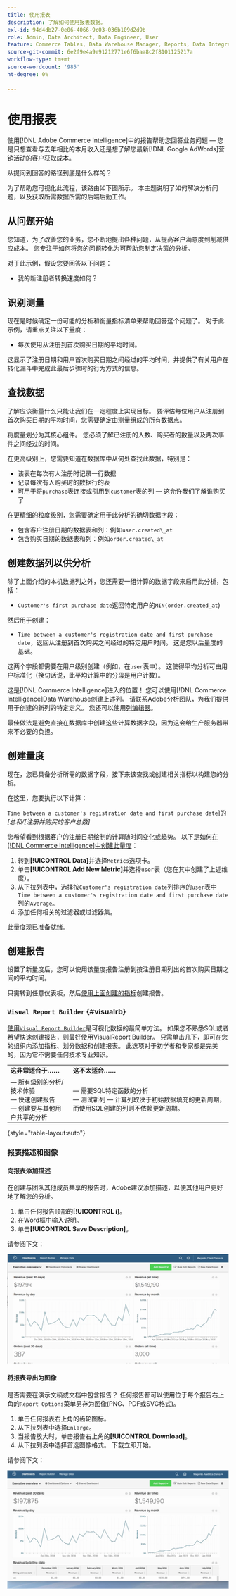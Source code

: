```yaml
---
title: 使用报表
description: 了解如何使用报表数据。
exl-id: 94d4db27-0e06-4066-9c03-036b109d2d9b
role: Admin, Data Architect, Data Engineer, User
feature: Commerce Tables, Data Warehouse Manager, Reports, Data Integration
source-git-commit: 6e2f9e4a9e91212771e6f6baa8c2f8101125217a
workflow-type: tm+mt
source-wordcount: '985'
ht-degree: 0%

---
```


# 使用报表

使用[!DNL Adobe Commerce Intelligence]中的报告帮助您回答业务问题 — 您是只想查看与去年相比的本月收入还是想了解您最新[!DNL Google AdWords]营销活动的客户获取成本。

从提问到回答的路径到底是什么样的？

为了帮助您可视化此流程，该路由如下图所示。 本主题说明了如何解决分析问题，以及获取所需数据所需的后端后勤工作。

## 从问题开始

您知道，为了改善您的业务，您不断地提出各种问题，从提高客户满意度到削减供应成本。 您专注于如何将您的问题转化为可帮助您制定决策的分析。

对于此示例，假设您要回答以下问题：

* 我的新注册者转换速度如何？

## 识别测量

现在是时候确定一份可能的分析和衡量指标清单来帮助回答这个问题了。 对于此示例，请重点关注以下量度：

* 每次使用从注册到首次购买日期的平均时间。

这显示了注册日期和用户首次购买日期之间经过的平均时间，并提供了有关用户在转化漏斗中完成此最后步骤时的行为方式的信息。

## 查找数据

了解应该衡量什么只能让我们在一定程度上实现目标。 要评估每位用户从注册到首次购买日期的平均时间，您需要确定由测量组成的所有数据点。

将度量划分为其核心组件。 您必须了解已注册的人数、购买者的数量以及两次事件之间经过的时间。

在更高级别上，您需要知道在数据库中从何处查找此数据，特别是：

* 该表在每次有人注册时记录一行数据
* 记录每次有人购买时的数据行的表
* 可用于将`purchase`表连接或引用到`customer`表的列 — 这允许我们了解谁购买了

在更精细的粒度级别，您需要确定用于此分析的确切数据字段：

* 包含客户注册日期的数据表和列：例如`user.created\_at`
* 包含购买日期的数据表和列：例如`order.created\_at`

## 创建数据列以供分析

除了上面介绍的本机数据列之外，您还需要一组计算的数据字段来启用此分析，包括：

* `Customer's first purchase date`返回特定用户的`MIN(order.created_at`)

然后用于创建：

* `Time between a customer's registration date and first purchase date`，返回从注册到首次购买之间经过的特定用户时间。 这是您以后量度的基础。

这两个字段都需要在用户级别创建（例如，在`user`表中）。 这使得平均分析可由用户标准化（换句话说，此平均计算中的分母是用户计数）。

这是[!DNL Commerce Intelligence]进入的位置！ 您可以使用[!DNL Commerce Intelligence]Data Warehouse创建上述列。 请联系Adobe分析团队，为我们提供用于创建的新列的特定定义。 您还可以使用[列编辑器](../../data-analyst/data-warehouse-mgr/creating-calculated-columns.md)。

最佳做法是避免直接在数据库中创建这些计算数据字段，因为这会给生产服务器带来不必要的负担。

## 创建量度

现在，您已具备分析所需的数据字段，接下来该查找或创建相关指标以构建您的分析。

在这里，您要执行以下计算：


`Time between a customer's registration date and first purchase date`&rbrack;的&#x200B;_&lbrack;总和/[注册并购买的客户总数]_

您希望看到根据客户的注册日期绘制的计算随时间变化或趋势。 以下是如何[在[!DNL Commerce Intelligence]中创建此量度](../../data-user/reports/ess-manage-data-metrics.md)：

1. 转到&#x200B;**[!UICONTROL Data]**&#x200B;并选择`Metrics`选项卡。
1. 单击&#x200B;**[!UICONTROL Add New Metric]**&#x200B;并选择`user`表（您在其中创建了上述维度）。
1. 从下拉列表中，选择按`Customer's registration date`列排序的`user`表中`Time between a customer's registration date and first purchase date`列的`Average`。
1. 添加任何相关的过滤器或过滤器集。

此量度现已准备就绪。

## 创建报告

设置了新量度后，您可以使用该量度报告注册到按注册日期列出的首次购买日期之间的平均时间。

只需转到任意仪表板，然后[使用上面创建的指标](../../data-user/reports/ess-manage-data-metrics.md)创建报告。

### `Visual Report Builder` {#visualrb}

[使用`Visual Report Builder`](../../data-user/reports/ess-rpt-build-visual.md)是可视化数据的最简单方法。 如果您不熟悉SQL或者希望快速创建报告，则最好使用VisualReport Builder。 只需单击几下，即可在您的组织内添加指标、划分数据和创建报表。 此选项对于初学者和专家都是完美的，因为它不需要任何技术专业知识。

|  |  |
|--- |--- |
| **这非常适合于……** | **这不太适合……** |
|  — 所有级别的分析/技术体验<br> — 快速创建报告<br> — 创建要与其他用户共享的分析 |  — 需要SQL特定函数的分析<br> — 测试新列 — 计算列取决于初始数据填充的更新周期，而使用SQL创建的列则不依赖更新周期。 |

{style="table-layout:auto"}

### 报表描述和图像

#### 向报表添加描述

在创建与团队其他成员共享的报告时，Adobe建议添加描述，以便其他用户更好地了解您的分析。

1. 单击任何报告顶部的&#x200B;**[!UICONTROL i]**。
1. 在Word框中输入说明。
1. 单击&#x200B;**[!UICONTROL Save Description]**。

请参阅下文：

![图表说明](../../assets/Chart_Description.gif)

#### 将报表导出为图像

是否需要在演示文稿或文档中包含报告？ 任何报告都可以使用位于每个报告右上角的`Report Options`菜单另存为图像(PNG、PDF或SVG格式)。

1. 单击任何报表右上角的齿轮图标。
1. 从下拉列表中选择`Enlarge`。
1. 当报告放大时，单击报告右上角的&#x200B;**[!UICONTROL Download]**。
1. 从下拉列表中选择首选图像格式。 下载立即开始。

请参阅下文：

![](../../assets/exp-rep-as-image.gif)
